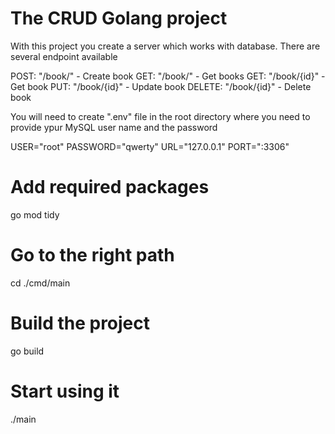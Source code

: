 # The CRUD Golang project

With this project you create a server which works with database.
There are several endpoint available

POST: "/book/" - Create book
GET: "/book/" - Get books
GET: "/book/{id}" - Get book
PUT: "/book/{id}" - Update book
DELETE: "/book/{id}" - Delete book

You will need to create ".env" file in the root directory where you need to provide
ypur MySQL user name and the password

USER="root"
PASSWORD="qwerty"
URL="127.0.0.1"
PORT=":3306"

# Add required packages
go mod tidy

# Go to the right path
cd ./cmd/main

# Build the project
go build

# Start using it
./main